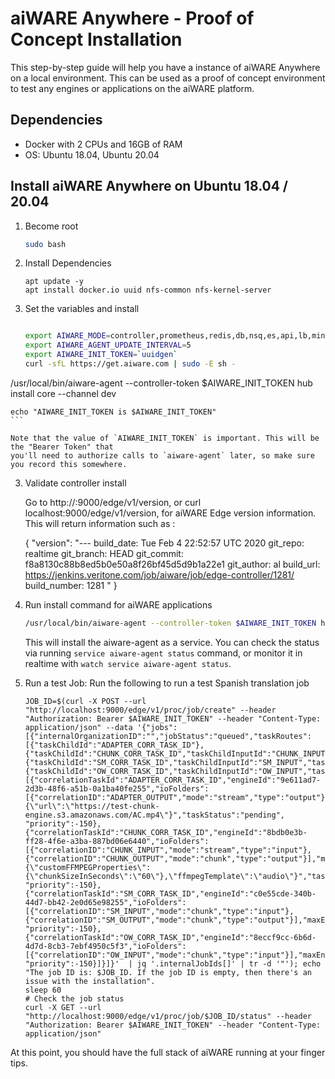 # aiWARE Anywhere - Proof of Concept Installation

This step-by-step guide will help you have a instance of aiWARE Anywhere on a local environment. This can be used as a proof of concept environment to test any engines or applications on the aiWARE platform. 

## Dependencies

* Docker with 2 CPUs and 16GB of RAM
* OS:  Ubuntu 18.04, Ubuntu 20.04

## Install aiWARE Anywhere on Ubuntu 18.04 / 20.04

1. Become root
    ```bash
    sudo bash
    ```

2. Install Dependencies
   ```
   apt update -y
   apt install docker.io uuid nfs-common nfs-kernel-server
   ```

2. Set the variables and install
    ```bash

    export AIWARE_MODE=controller,prometheus,redis,db,nsq,es,api,lb,minio,engine 
    export AIWARE_AGENT_UPDATE_INTERVAL=5
    export AIWARE_INIT_TOKEN=`uuidgen`
    curl -sfL https://get.aiware.com | sudo -E sh -
/usr/local/bin/aiware-agent --controller-token $AIWARE_INIT_TOKEN hub install core --channel dev

    echo "AIWARE_INIT_TOKEN is $AIWARE_INIT_TOKEN"
    ```

    Note that the value of `AIWARE_INIT_TOKEN` is important. This will be the "Bearer Token" that
    you'll need to authorize calls to `aiware-agent` later, so make sure you record this somewhere.

3. Validate controller install

    Go to http://<HOST>:9000/edge/v1/version, or curl localhost:9000/edge/v1/version, for aiWARE Edge version information.  This will return information such as :

    { "version": "---
    build_date: Tue Feb 4 22:52:57 UTC 2020
    git_repo: realtime
    git_branch: HEAD
    git_commit: f8a8130c88b8ed5b0e50a8f26bf45d5d9b1a22e1
    git_author: al
    build_url: https://jenkins.veritone.com/job/aiware/job/edge-controller/1281/
    build_number: 1281
    " }

4. Run install command for aiWARE applications

    ```bash
    /usr/local/bin/aiware-agent --controller-token $AIWARE_INIT_TOKEN hub install core --channel dev
    ```

    This will install the aiware-agent as a service. You can check the status via running `service aiware-agent status` command, or monitor
    it in realtime with `watch service aiware-agent status`.

5.    Run a test Job:
       Run the following to run a test Spanish translation job
       ```
       JOB_ID=$(curl -X POST --url "http://localhost:9000/edge/v1/proc/job/create" --header "Authorization: Bearer $AIWARE_INIT_TOKEN" --header "Content-Type: application/json" --data '{"jobs":[{"internalOrganizationID":"","jobStatus":"queued","taskRoutes":[{"taskChildId":"ADAPTER_CORR_TASK_ID"},{"taskChildId":"CHUNK_CORR_TASK_ID","taskChildInputId":"CHUNK_INPUT","taskParentId":"ADAPTER_CORR_TASK_ID","taskParentOutputId":"ADAPTER_OUTPUT"},{"taskChildId":"SM_CORR_TASK_ID","taskChildInputId":"SM_INPUT","taskParentId":"CHUNK_CORR_TASK_ID","taskParentOutputId":"CHUNK_OUTPUT"},{"taskChildId":"OW_CORR_TASK_ID","taskChildInputId":"OW_INPUT","taskParentId":"SM_CORR_TASK_ID","taskParentOutputId":"SM_OUTPUT"}],"tasks":[{"correlationTaskId":"ADAPTER_CORR_TASK_ID","engineId":"9e611ad7-2d3b-48f6-a51b-0a1ba40fe255","ioFolders":[{"correlationID":"ADAPTER_OUTPUT","mode":"stream","type":"output"}],"maxEngines":1,"taskPayloadJSON":"{\"url\":\"https://test-chunk-engine.s3.amazonaws.com/AC.mp4\"}","taskStatus":"pending", "priority":-150},{"correlationTaskId":"CHUNK_CORR_TASK_ID","engineId":"8bdb0e3b-ff28-4f6e-a3ba-887bd06e6440","ioFolders":[{"correlationID":"CHUNK_INPUT","mode":"stream","type":"input"},{"correlationID":"CHUNK_OUTPUT","mode":"chunk","type":"output"}],"maxEngines":1,"parentMustBeCompleteBeforeStarting":true,"taskPayloadJSON":"{\"customFFMPEGProperties\":{\"chunkSizeInSeconds\":\"60\"},\"ffmpegTemplate\":\"audio\"}","taskStatus":"pending", "priority":-150},{"correlationTaskId":"SM_CORR_TASK_ID","engineId":"c0e55cde-340b-44d7-bb42-2e0d65e98255","ioFolders":[{"correlationID":"SM_INPUT","mode":"chunk","type":"input"},{"correlationID":"SM_OUTPUT","mode":"chunk","type":"output"}],"maxEngines":1,"maxRetries":10,"numChunksPerWorkItem":5,"parentMustBeCompleteBeforeStarting":true,"taskStatus":"pending", "priority":-150},{"correlationTaskId":"OW_CORR_TASK_ID","engineId":"8eccf9cc-6b6d-4d7d-8cb3-7ebf4950c5f3","ioFolders":[{"correlationID":"OW_INPUT","mode":"chunk","type":"input"}],"maxEngines":1,"maxRetries":10,"taskStatus":"pending", "priority":-150}]}]}'  | jq '.internalJobIds[]' | tr -d '"'); echo "The job ID is: $JOB_ID. If the job ID is empty, then there's an issue with the installation".
       sleep 60
       # Check the job status
       curl -X GET --url "http://localhost:9000/edge/v1/proc/job/$JOB_ID/status" --header "Authorization: Bearer $AIWARE_INIT_TOKEN" --header "Content-Type: application/json"
       ```

At this point, you should have the full stack of aiWARE running at your finger tips. 
